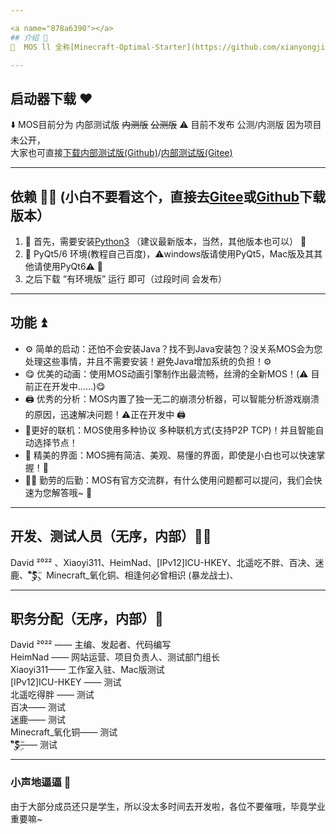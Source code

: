 ```yaml
---

<a name="878a6390"></a>
## 介绍 📃
🥳  MOS ll 全称[Minecraft-Optimal-Starter](https://github.com/xianyongjian080402/Minecraft-Optimal-Starter_issue) ll 中文名称为 MOS我的世界启动器，由David ²⁰²² 发起 正在申请入驻 [SWS](https://skyworldstudio.top) 工作室 （本人已是[SWS](https://skyworldstudio.top)工作室成员）MOS启动器可以让更多的玩家启动游戏，并且具有简单启动、下载速度快、不需安装Java、跨平台 等特点 🥳

---
```


<a name="RIcff"></a>
## 启动器下载 ❤

⬇️ MOS目前分为 内部测试版 ~~内测版~~ ~~公测版~~ ⚠️ 目前不发布 公测/内测版 因为项目未公开，<br />    大家也可直接[下载内部测试版(Github)](https://github.com/xianyongjian080402/Minecraft-Optimal-Starter_issue)/[内部测试版(Gitee)](https://github.com/xianyongjian080402/Minecraft-Optimal-Starter_issue)

---

<a name="8c8a93fa"></a>
## 依赖 🐕‍🦺 (小白不要看这个，直接去[Gitee](https://gitee.com/xian66/minecraft-optimal-starter_issue)或[Github](https://github.com/xianyongjian080402/Minecraft-Optimal-Starter_issue)下载版本）

1. 🤖 首先，需要安装[Python3](https://www.python.org) （建议最新版本，当然，其他版本也可以） 🤖
1. 🤖 PyQt5/6 环境(教程自己百度)，⚠️windows版请使用PyQt5，Mac版及其其他请使用PyQt6⚠️ 🤖
1. 之后下载 “有环境版” 运行 即可（过段时间 会发布）

---

<a name="f13ac3a1"></a>
## 功能 ⏫

- ⚙️ 简单的启动：还怕不会安装Java？找不到Java安装包？没关系MOS会为您处理这些事情，并且不需要安装！避免Java增加系统的负担！⚙️
- 😋 优美的动画：使用MOS动画引擎制作出最流畅，丝滑的全新MOS！(⚠️ 目前正在开发中……)😋
- 🖨️ 优秀的分析：MOS内置了独一无二的崩溃分析器，可以智能分析游戏崩溃的原因，迅速解决问题！⚠️正在开发中 🖨️
- 🔗更好的联机：MOS使用多种协议 多种联机方式(支持P2P TCP)！并且智能自动选择节点！
- 🎉 精美的界面：MOS拥有简洁、美观、易懂的界面，即使是小白也可以快速掌握！🎉
- 🏃‍♂️ 勤劳的后勤：MOS有官方交流群，有什么使用问题都可以提问，我们会快速为您解答哦~ 🏃‍

---

<a name="8177bd3a"></a>
## 开发、测试人员（无序，内部）👨‍💻

David ²⁰²² 、Xiaoyi311、HeimNad、[IPv12]ICU-HKEY、北遥吃不胖、百决、迷鹿、“ۣۖิ$ۣۖิ$ۣۖิ$ۣۖิ、Minecraft_氧化铜、相逢何必曾相识 (暴龙战士)、

---

<a name="ebe5fa1d"></a>
## 职务分配（无序，内部）💼

David ²⁰²² —— 主编、发起者、代码编写<br />HeimNad —— 网站运营、项目负责人、测试部门组长<br />Xiaoyi311—— 工作室入驻、Mac版测试<br />[IPv12]ICU-HKEY —— 测试<br />北遥吃得胖 —— 测试<br />百决—— 测试<br />迷鹿—— 测试<br />Minecraft_氧化铜—— 测试<br />“ۣۖิ$ۣۖิ$ۣۖิ$ۣۖิ—— 测试

---

<a name="1dfee074"></a>
### 小声地逼逼 💭

由于大部分成员还只是学生，所以没太多时间去开发啦，各位不要催哦，毕竟学业重要嘛~

